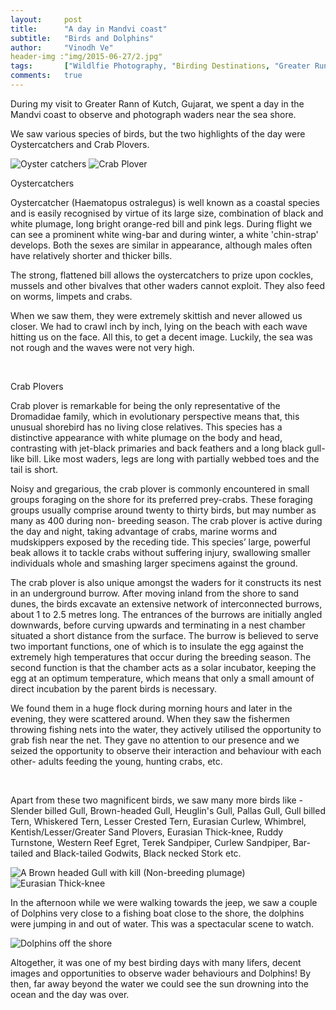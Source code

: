 ```yaml
---
layout:     post
title:      "A day in Mandvi coast"
subtitle:   "Birds and Dolphins"
author:     "Vinodh Ve"
header-img :"img/2015-06-27/2.jpg"
tags:       ["Wildlfie Photography, "Birding Destinations, "Greater Runn of Kutch"]
comments:   true
---
```


<p>During my visit to Greater Rann of Kutch, Gujarat, we spent a day in the Mandvi coast to observe and photograph waders near the sea shore.</p>

<p>We saw various species of birds, but the two highlights of the day were Oystercatchers and Crab Plovers.</p>

<img src="{{ site.baseurl}}/img/2015-06-27/1.jpg" alt="Oyster catchers">
<img src="{{ site.baseurl}}/img/2015-06-27/2.jpg" alt="Crab Plover">

<p>Oystercatchers</p>

<p>Oystercatcher (Haematopus ostralegus) is well known as a coastal species and is easily recognised by virtue of its large size, combination of black and white plumage, long bright orange-red bill and pink legs. During flight we can see a prominent white wing-bar and during winter, a white 'chin-strap' develops. Both the sexes are similar in appearance, although males often have relatively shorter and thicker bills.</p>

<p>The strong, flattened bill allows the oystercatchers to prize upon cockles, mussels and other bivalves that other waders cannot exploit. They also feed on worms, limpets and crabs.</p>

<p>When we saw them, they were extremely skittish and never allowed us closer. We had to crawl inch by inch, lying on the beach with each wave hitting us on the face.  All this, to get a decent image. Luckily, the sea was not rough and the waves were not very high.</p> 

<img src="{{ site.baseurl}}/img/2015-06-27/3.jpg" alt="">
<img src="{{ site.baseurl}}/img/2015-06-27/4.jpg" alt="">
<img src="{{ site.baseurl}}/img/2015-06-27/5.jpg" alt="">

<p>Crab Plovers</p>

<p>Crab plover is remarkable for being the only representative of the Dromadidae family, which in evolutionary perspective means that, this unusual shorebird has no living close relatives. This species has a distinctive appearance with white plumage on the body and head, contrasting with jet-black primaries and back feathers and a long black gull-like bill. Like most waders, legs are long with partially webbed toes and the tail is short.</p> 

<p>Noisy and gregarious, the crab plover is commonly encountered in small groups foraging on the shore for its preferred prey-crabs. These foraging groups usually comprise around twenty to thirty birds, but may number as many as 400 during non- breeding season. The crab plover is active during the day and night, taking advantage of crabs, marine worms and mudskippers exposed by the receding tide. This species’ large, powerful beak allows it to tackle crabs without suffering injury, swallowing smaller individuals whole and smashing larger specimens against the ground.</p>

<p>The crab plover is also unique amongst the waders for it constructs its nest in an underground burrow. After moving inland from the shore to sand dunes, the birds excavate an extensive network of interconnected burrows, about  1 to 2.5 metres long. The entrances of the burrows are initially angled downwards, before curving upwards and terminating in a nest chamber situated a short distance from the surface. The burrow is believed to serve two important functions, one of which is to insulate the egg against the extremely high temperatures that occur during the breeding season. The second function is that the chamber acts as a solar incubator, keeping the egg at an optimum temperature, which means that only a small amount of direct incubation by the parent birds is necessary.</p>

<p>We found them in a huge flock during morning hours and later in the evening, they were scattered around. When they saw the fishermen throwing fishing nets into the water, they actively utilised the opportunity to grab fish near the net. They gave no attention to our presence and we seized the opportunity to observe their interaction and behaviour with each other- adults feeding the young, hunting crabs, etc.</p> 

<img src="{{ site.baseurl}}/img/2015-06-27/6.jpg" alt="">
<img src="{{ site.baseurl}}/img/2015-06-27/7.jpg" alt="">
<img src="{{ site.baseurl}}/img/2015-06-27/8.jpg" alt="">
<img src="{{ site.baseurl}}/img/2015-06-27/9.jpg" alt="">

<p>Apart from these two magnificent birds, we saw many more birds like - Slender billed Gull, Brown-headed Gull, Heuglin's Gull, Pallas Gull, Gull billed Tern, Whiskered Tern, Lesser Crested Tern, Eurasian Curlew, Whimbrel, Kentish/Lesser/Greater Sand Plovers, Eurasian Thick-knee, Ruddy Turnstone, Western Reef Egret, Terek Sandpiper, Curlew Sandpiper, Bar-tailed and Black-tailed Godwits, Black necked Stork etc.</p>

<img src="{{ site.baseurl}}/img/2015-06-27/10.jpg" alt="A Brown headed Gull with kill (Non-breeding plumage)">
<img src="{{ site.baseurl}}/img/2015-06-27/11.jpg" alt=" Eurasian Thick-knee">

<p>In the afternoon while we were walking towards the jeep, we saw a couple of Dolphins very close to a fishing boat close to the shore, the dolphins were jumping in and out of water. This was a spectacular scene to watch.</p>

<img src="{{ site.baseurl}}/img/2015-06-27/12.jpg" alt="Dolphins off the shore">

<p>Altogether, it  was one of my best birding days with many lifers, decent images and opportunities to observe wader behaviours and Dolphins! By then, far away beyond the water we could see the sun drowning into the ocean and the day was over.</p>




